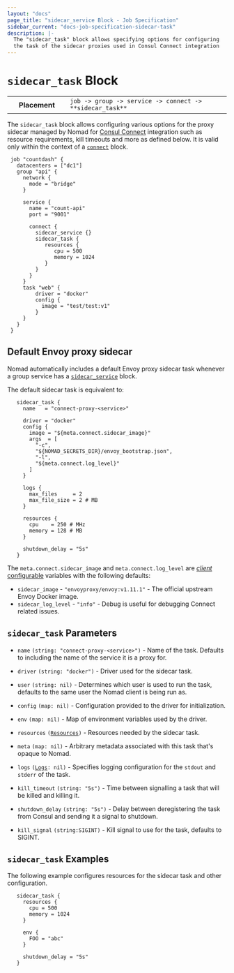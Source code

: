 ```yaml
---
layout: "docs"
page_title: "sidecar_service Block - Job Specification"
sidebar_current: "docs-job-specification-sidecar-task"
description: |-
  The "sidecar_task" block allows specifying options for configuring
  the task of the sidecar proxies used in Consul Connect integration
---
```


# `sidecar_task` Block

<table class="table table-bordered table-striped">
  <tr>
    <th width="120">Placement</th>
    <td>
      <code>job -> group -> service -> connect -> **sidecar_task** </code>
    </td>
  </tr>
</table>

The `sidecar_task` block allows configuring various options for the proxy
sidecar managed by Nomad for [Consul
Connect](/guides/integrations/consul-connect/index.html) integration such as
resource requirements, kill timeouts and more as defined below. It is valid
only within the context of a [`connect`][connect] block.

```hcl
 job "countdash" {
   datacenters = ["dc1"]
   group "api" {
     network {
       mode = "bridge"
     }

     service {
       name = "count-api"
       port = "9001"

       connect {
         sidecar_service {}
         sidecar_task {
            resources {
               cpu = 500
               memory = 1024
            }
         }
       }
     }
     task "web" {
         driver = "docker"
         config {
           image = "test/test:v1"
         }
     }
   }
 }

```

## Default Envoy proxy sidecar

Nomad automatically includes a default Envoy proxy sidecar task whenever a
group service has a [`sidecar_service`][sidecar_service] block.

The default sidecar task is equivalent to:

```hcl
   sidecar_task {
     name   = "connect-proxy-<service>"

     driver = "docker"
     config {
       image = "${meta.connect.sidecar_image}"
       args  = [
         "-c",
         "${NOMAD_SECRETS_DIR}/envoy_bootstrap.json",
         "-l",
         "${meta.connect.log_level}"
       ]
     }

     logs {
       max_files     = 2
       max_file_size = 2 # MB
     }

     resources {
       cpu    = 250 # MHz
       memory = 128 # MB
     }

     shutdown_delay = "5s"
   }
```

The `meta.connect.sidecar_image` and `meta.connect.log_level` are [*client*
configurable][nodemeta] variables with the following defaults:

- `sidecar_image` - `"envoyproxy/envoy:v1.11.1"` - The official upstream Envoy Docker image.
- `sidecar_log_level` - `"info"` - Debug is useful for debugging Connect related issues.

## `sidecar_task` Parameters
- `name` `(string: "connect-proxy-<service>")` - Name of the task. Defaults to
  including the name of the service it is a proxy for.

- `driver` `(string: "docker")` - Driver used for the sidecar task.

- `user` `(string: nil)` - Determines which user is used to run the task, defaults
   to the same user the Nomad client is being run as.

- `config` `(map: nil)` - Configuration provided to the driver for initialization.

- `env` `(map: nil)` - Map of environment variables used by the driver.

- `resources` <code>([Resources][resources])</code> - Resources needed by the sidecar task.

- `meta` `(map: nil)` - Arbitrary metadata associated with this task that's opaque to Nomad.

- `logs` <code>([Logs][]: nil)</code> - Specifies logging configuration for the
  `stdout` and `stderr` of the task.

- `kill_timeout` `(string: "5s")` - Time between signalling a task that will be
  killed and killing it.

- `shutdown_delay` `(string: "5s")` - Delay between deregistering the task from
  Consul and sending it a signal to shutdown.

- `kill_signal` `(string:SIGINT)` - Kill signal to use for the task, defaults to SIGINT.


## `sidecar_task` Examples
The following example configures resources for the sidecar task and other configuration.

```hcl
   sidecar_task {
     resources {
       cpu = 500
       memory = 1024
     }

     env {
       FOO = "abc"
     }

     shutdown_delay = "5s"
   }

 ```

[connect]: /docs/job-specification/connect.html "Nomad connect Job Specification"
[job]: /docs/job-specification/job.html "Nomad job Job Specification"
[group]: /docs/job-specification/group.html "Nomad group Job Specification"
[task]: /docs/job-specification/task.html "Nomad task Job Specification"
[interpolation]: /docs/runtime/interpolation.html "Nomad interpolation"
[sidecar_service]: /docs/job-specification/sidecar_service.html "Nomad sidecar service Specification"
[resources]: /docs/job-specification/resources.html "Nomad resources Job Specification"
[logs]: /docs/job-specification/logs.html "Nomad logs Job Specification"
[nodemeta]: /docs/configuration/client.html#meta
